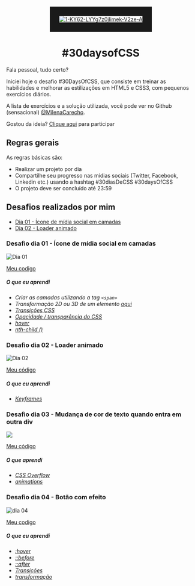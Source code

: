 <p align="center">
<a href="https://imgbb.com/"><img src="https://i.ibb.co/LPss79x/1-KY62-LYYg7z0jlimek-V2ze-A.jpg" alt="1-KY62-LYYg7z0jlimek-V2ze-A" border="25%"></a>
<h1 align="center"> #30daysofCSS</h1>
</p>

 Fala pessoal, tudo certo?

Iniciei hoje o desafio #30DaysOfCSS, que consiste em treinar as habilidades e melhorar as estilizações em HTML5 e CSS3, com pequenos exercícios diários. 

A lista de exercícios e a solução utilizada, você pode ver no Github (sensacional) [@MilenaCarecho](https://github.com/MilenaCarecho/30diasDeCSS).

Gostou da ideia? 
[Clique aqui](https://github.com/MilenaCarecho/30diasDeCSS/issues/1) para participar 

## Regras gerais

As regras básicas são:

* Realizar um projeto por dia
* Compartilhe seu progresso nas mídias sociais (Twitter, Facebook, Linkedin etc.) usando a hashtag #30diasDeCSS #30daysOfCSS
* O projeto deve ser concluído até 23:59



## Desafios realizados por mim

* [Dia 01 - Ícone de mídia social em camadas](#id01)
* [Dia 02 - Loader animado](#id02)


###  Desafio dia 01 - Ícone de mídia social em camadas <a name="id01"></a>

![Dia 01](https://user-images.githubusercontent.com/37448340/88348819-d38d7000-cd24-11ea-99d1-39b04afb77f2.gif)

[Meu codigo](https://github.com/jorgejrdj/30DaysOfCSS/tree/main/1%C2%BA%20Dia)


##### O que eu aprendi

* *Criar as camadas utilizando a tag `<span>`*
* *Transformação 2D ou 3D de um elemento [aqui](https://www.w3schools.com/cssref/css3_pr_transform.asp)*
* *[Transições CSS](https://www.w3schools.com/css/css3_transitions.asp)*
* *[Opacidade / transparência do CSS](https://www.w3schools.com/css/css_image_transparency.asp)*
* *[hover](https://www.w3schools.com/cssref/sel_hover.asp)*
* *[nth-child ()](https://www.w3schools.com/cssref/sel_nth-child.asp)*



###  Desafio dia 02 - Loader animado <a name="id02"></a>

![Dia 02](https://user-images.githubusercontent.com/37448340/88348825-d5573380-cd24-11ea-832c-989e091167b8.gif)

[Meu código](https://github.com/jorgejrdj/30DaysOfCSS/tree/main/2%C2%BA%20dia)


##### O que eu aprendi

* *[Keyframes](https://www.w3schools.com/css/css3_animations.asp)*



###  Desafio dia 03 - Mudança de cor de texto quando entra em outra div <a name="id03"></a>

<img src="Desafios/dia 03/gif/dia03.gif">

[Meu código](https://github.com/jorgejrdj/30DaysOfCSS/tree/main/3%C2%BA%20dia)


##### O que aprendi

* *[CSS Overflow](https://www.w3schools.com/css/css_overflow.asp)* 
* *[animations](https://www.w3schools.com/css/css3_animations.asp)*



###  Desafio dia 04 - Botão com efeito <a name="id04"></a>

![dia 04](https://user-images.githubusercontent.com/37448340/88242961-38819100-cc65-11ea-82b3-b541ff8cb3d7.gif)

[Meu codigo](https://github.com/jorgejrdj/30DaysOfCSS/tree/main/4%C2%BA%20dia)


##### O que eu aprendi

* *[:hover](https://www.w3schools.com/cssref/sel_hover.asp)* 
* *[::before](https://www.w3schools.com/cssref/sel_before.asp)*
* *[::after](https://www.w3schools.com/cssref/sel_after.asp)*
* *[Transições ](https://www.w3schools.com/css/css3_transitions.asp)*
* *[transformação](https://www.w3schools.com/cssref/css3_pr_transform.asp)*



